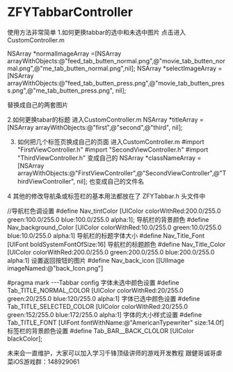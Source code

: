 # ZFYTabbarController
使用方法非常简单
1.如何更换tabbar的选中和未选中图片
点击进入CustomController.m

NSArray *normalImageArray =[NSArray arrayWithObjects:@"feed_tab_butten_normal.png",@"movie_tab_butten_normal.png",@"me_tab_butten_normal.png",nil];
NSArray *selectImageArray =[NSArray arrayWithObjects:@"feed_tab_butten_press.png",@"movie_tab_butten_press.png",@"me_tab_butten_press.png", nil];

替换成自己的两套图片

2.如何更换tabar的标题
进入CustomController.m
NSArray *titleArray =[NSArray arrayWithObjects:@"first",@"second",@"third", nil];

3. 如何把几个标签页换成自己的页面
进入CustomController.m
#import "FirstViewController.h"
#import "SecondViewController.h"
#import "ThirdViewController.h"
变成自己的
NSArray  *classNameArray =[NSArray arrayWithObjects:@"FirstViewController",@"SecondViewController",@"ThirdViewController", nil];
也变成自己的文件名



4 其他的修改导航条或标签栏的基本用法都放在了
ZFYTabbar.h  头文件中

//导航栏色调设置
#define Nav_tintColor     [UIColor colorWithRed:200.0/255.0 green:100.0/255.0 blue:100.0/255.0 alpha:1];
导航栏的背景颜色
#define Nav_background_Color   [UIColor colorWithRed:10.0/255.0 green:10.0/255.0 blue:10.0/255.0 alpha:1]
导航栏的标题字体大小
#define Nav_Title_Font            [UIFont boldSystemFontOfSize:16]
导航栏的标题颜色
#define Nav_Title_Color           [UIColor colorWithRed:200.0/255.0 green:200.0/255.0 blue:200.0/255.0 alpha:1]
设置返回按钮的图片
#define Nav_back_icon            [[UIImage imageNamed:@"back_Icon.png"] 


#pragma mark  ---Tabbar   config
 字体未选中颜色设置
#define Tab_TITLE_NORMAL_COLOR   [UIColor colorWithRed:20/255.0 green:20/255.0 blue:120/255.0 alpha:1]
 字体已选中颜色设置
#define Tab_TITLE_SELECTED_COLOR [UIColor colorWithRed:20/255.0 green:152/255.0 blue:172/255.0 alpha:1]
字体的大小样式设置
#define Tab_TITLE_FONT           [UIFont fontWithName:@"AmericanTypewriter" size:14.0f]
标签栏的背景颜色设置
#define Tab_BAR__BACK_CLOLOR     [UIColor blackColor];

未来会一直维护，大家可以加入学习千锋顶级讲师的游戏开发教程 
     跟健哥诚哥虐菜iOS游戏群：148929061   
